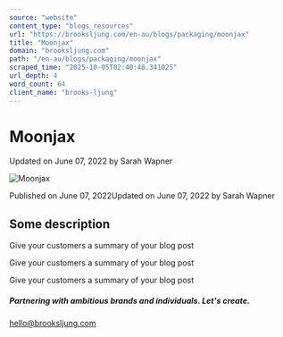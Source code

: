 ```yaml
---
source: "website"
content_type: "blogs_resources"
url: "https://brooksljung.com/en-au/blogs/packaging/moonjax"
title: "Moonjax"
domain: "brooksljung.com"
path: "/en-au/blogs/packaging/moonjax"
scraped_time: "2025-10-05T02:40:48.341025"
url_depth: 4
word_count: 64
client_name: "brooks-ljung"
---
```


# Moonjax

Updated on  June 07, 2022 by  Sarah Wapner

![Moonjax](//brooksljung.com/cdn/shop/articles/moonjax_2.webp?v=1654634530&width=2200)

Published on  June 07, 2022Updated on  June 07, 2022 by  Sarah Wapner

## Some description

Give your customers a summary of your blog post

Give your customers a summary of your blog post

Give your customers a summary of your blog post

##### Partnering with ambitious brands and individuals. Let's create.

[hello@brooksljung.com](mailto:hello@brooksljung.com "mailto:hello@brooksljung.com")